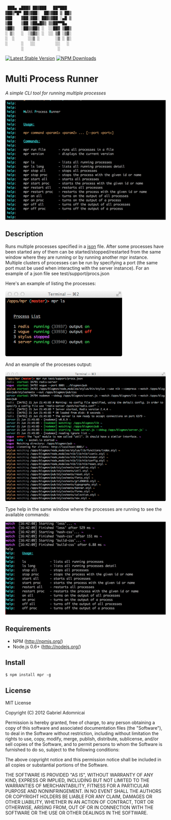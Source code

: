 ```
 ███▄ ▄███▓ ██▓███   ██▀███  
▓██▒▀█▀ ██▒▓██░  ██▒▓██ ▒ ██▒
▓██    ▓██░▓██░ ██▓▒▓██ ░▄█ ▒
▒██    ▒██ ▒██▄█▓▒ ▒▒██▀▀█▄  
▒██▒   ░██▒▒██▒ ░  ░░██▓ ▒██▒
░ ▒░   ░  ░▒▓▒░ ░  ░░ ▒▓ ░▒▓░
░  ░      ░░▒ ░       ░▒ ░ ▒░
░      ░   ░░         ░░   ░ 
       ░               ░     
```

[![Latest Stable Version](https://img.shields.io/npm/v/mpr.svg?style=flat-square)](https://www.npmjs.com/package/mpr)
[![NPM Downloads](https://img.shields.io/npm/dm/mpr.svg?style=flat-square)](https://www.npmjs.com/package/mpr)

# Multi Process Runner
*A simple CLI tool for running multiple processes*

<img src="https://github.com/gabesoft/mpr/raw/master/assets/help.png" />

## Description

Runs multiple processes specified in a [json](https://github.com/gabesoft/mpr/blob/master/test/support/procs_with_comments.json) file.
After some processes have been started any of them can be started/stopped/restarted 
from the same window where they are running or by running another mpr instance. 
Multiple clusters of processes can be run by specifying a port (the same port must 
be used when interacting with the server instance).
For an example of a json file see test/support/procs.json

Here's an example of listing the processes:

<img src="https://github.com/gabesoft/mpr/raw/master/assets/list_procs.png" />

And an example of the processes output:

<img src="https://github.com/gabesoft/mpr/raw/master/assets/procs_output.png" />

Type help in the same window where the processes are running to see the available commands:

<img src="https://github.com/gabesoft/mpr/raw/master/assets/help_inline.png" />

## Requirements

- NPM (http://npmjs.org/)
- Node.js 0.6+ (http://nodejs.org/)

## Install

```
$ npm install mpr -g
```

## License

MIT License

Copyright (C) 2012 Gabriel Adomnicai

Permission is hereby granted, free of charge, to any person obtaining a copy of
this software and associated documentation files (the "Software"), to deal in
the Software without restriction, including without limitation the rights to
use, copy, modify, merge, publish, distribute, sublicense, and/or sell copies
of the Software, and to permit persons to whom the Software is furnished to do
so, subject to the following conditions:

The above copyright notice and this permission notice shall be included in all
copies or substantial portions of the Software.

THE SOFTWARE IS PROVIDED "AS IS", WITHOUT WARRANTY OF ANY KIND, EXPRESS OR
IMPLIED, INCLUDING BUT NOT LIMITED TO THE WARRANTIES OF MERCHANTABILITY,
FITNESS FOR A PARTICULAR PURPOSE AND NONINFRINGEMENT. IN NO EVENT SHALL THE
AUTHORS OR COPYRIGHT HOLDERS BE LIABLE FOR ANY CLAIM, DAMAGES OR OTHER
LIABILITY, WHETHER IN AN ACTION OF CONTRACT, TORT OR OTHERWISE, ARISING FROM,
OUT OF OR IN CONNECTION WITH THE SOFTWARE OR THE USE OR OTHER DEALINGS IN THE
SOFTWARE.
